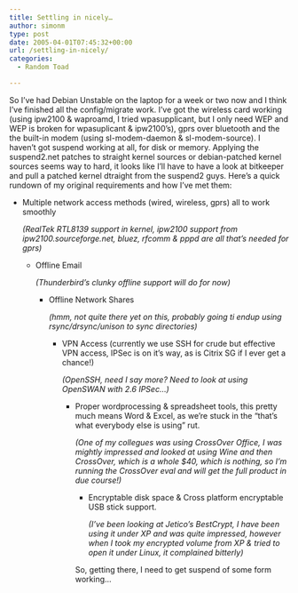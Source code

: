 ```yaml
---
title: Settling in nicely…
author: simonm
type: post
date: 2005-04-01T07:45:32+00:00
url: /settling-in-nicely/
categories:
  - Random Toad

---
```

So I&#8217;ve had Debian Unstable on the laptop for a week or two now and I think I&#8217;ve finished all the config/migrate work. I&#8217;ve got the wireless card working (using ipw2100 & waproamd, I tried wpasupplicant, but I only need WEP and WEP is broken for wpasuplicant & ipw2100&#8217;s), gprs over bluetooth and the the built-in modem (using sl-modem-daemon & sl-modem-source). I haven&#8217;t got suspend working at all, for disk or memory. Applying the suspend2.net patches to straight kernel sources or debian-patched kernel sources seems way to hard, it looks like I&#8217;ll have to have a look at bitkeeper and pull a patched kernel dtraight from the suspend2 guys. Here&#8217;s a quick rundown of my original requirements and how I&#8217;ve met them:

  * Multiple network access methods (wired, wireless, gprs) all to work smoothly
  
      
    _(RealTek RTL8139 support in kernel, ipw2100 support from ipw2100.sourceforge.net, bluez, rfcomm & pppd are all that&#8217;s needed for gprs)_</p> 
      * Offline Email
  
          
        _(Thunderbird&#8217;s clunky offline support will do for now)_</p> 
          * Offline Network Shares
  
              
            _(hmm, not quite there yet on this, probably going ti endup using rsync/drsync/unison to sync directories)_</p> 
              * VPN Access (currently we use SSH for crude but effective VPN access, IPSec is on it&#8217;s way, as is Citrix SG if I ever get a chance!)
  
                  
                _(OpenSSH, need I say more? Need to look at using OpenSWAN with 2.6 IPSec&#8230;)_</p> 
                  * Proper wordprocessing & spreadsheet tools, this pretty much means Word & Excel, as we&#8217;re stuck in the &#8220;that&#8217;s what everybody else is using&#8221; rut.
  
                      
                    _(One of my collegues was using CrossOver Office, I was mightly impressed and looked at using Wine and then CrossOver, which is a whole $40, which is nothing, so I&#8217;m running the CrossOver eval and will get the full product in due course!)_</p> 
                      * Encryptable disk space & Cross platform encryptable USB stick support.
  
                          
                        _(I&#8217;ve been looking at Jetico&#8217;s BestCrypt, I have been using it under XP and was quite impressed, however when I took my encrypted volume from XP & tried to open it under Linux, it complained bitterly)_ </ul> 
                        So, getting there, I need to get suspend of some form working&#8230;